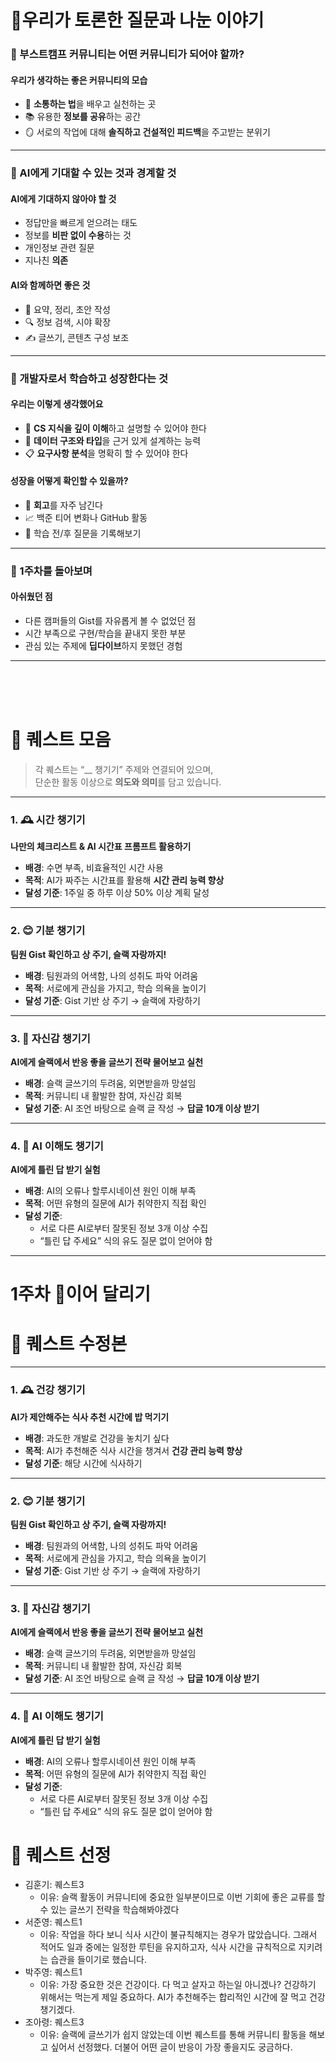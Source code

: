 

# 🐥우리가 토론한 질문과 나눈 이야기

### 💬 부스트캠프 커뮤니티는 어떤 커뮤니티가 되어야 할까?

#### 우리가 생각하는 좋은 커뮤니티의 모습

- 🤝 **소통하는 법**을 배우고 실천하는 곳  
- 📚 유용한 **정보를 공유**하는 공간  
- 🪞 서로의 작업에 대해 **솔직하고 건설적인 피드백**을 주고받는 분위기

---

### 🤖 AI에게 기대할 수 있는 것과 경계할 것


#### AI에게 **기대하지 않아야 할 것**

- 정답만을 빠르게 얻으려는 태도
- 정보를 **비판 없이 수용**하는 것
- 개인정보 관련 질문
- 지나친 **의존**

#### AI와 **함께하면 좋은 것**

- 📌 요약, 정리, 초안 작성
- 🔍 정보 검색, 시야 확장
- ✍️ 글쓰기, 콘텐츠 구성 보조

---

### 🚀 개발자로서 학습하고 성장한다는 것

#### 우리는 이렇게 생각했어요

- 🧠 **CS 지식을 깊이 이해**하고 설명할 수 있어야 한다
- 🔧 **데이터 구조와 타입**을 근거 있게 설계하는 능력
- 📋 **요구사항 분석**을 명확히 할 수 있어야 한다

#### 성장을 어떻게 확인할 수 있을까?

- 📒 **회고**를 자주 남긴다
- 📈 백준 티어 변화나 GitHub 활동
- 🤔 학습 전/후 질문을 기록해보기

---

### 🔎 1주차를 돌아보며

#### 아쉬웠던 점

- 다른 캠퍼들의 Gist를 자유롭게 볼 수 없었던 점
- 시간 부족으로 구현/학습을 끝내지 못한 부분
- 관심 있는 주제에 **딥다이브**하지 못했던 경험

---

<br><br><br>


# 🎯 퀘스트 모음

> 각 퀘스트는 “__ 챙기기” 주제와 연결되어 있으며,  
단순한 활동 이상으로 **의도와 의미**를 담고 있습니다.

---

### 1. 🕰️ 시간 챙기기  
**나만의 체크리스트 & AI 시간표 프롬프트 활용하기**

- **배경**: 수면 부족, 비효율적인 시간 사용
- **목적**: AI가 짜주는 시간표를 활용해 **시간 관리 능력 향상**
- **달성 기준**: 1주일 중 하루 이상 50% 이상 계획 달성

---

### 2. 😊 기분 챙기기  
**팀원 Gist 확인하고 상 주기, 슬랙 자랑까지!**

- **배경**: 팀원과의 어색함, 나의 성취도 파악 어려움
- **목적**: 서로에게 관심을 가지고, 학습 의욕을 높이기
- **달성 기준**: Gist 기반 상 주기 → 슬랙에 자랑하기

---

### 3. 💬 자신감 챙기기  
**AI에게 슬랙에서 반응 좋을 글쓰기 전략 물어보고 실천**

- **배경**: 슬랙 글쓰기의 두려움, 외면받을까 망설임
- **목적**: 커뮤니티 내 활발한 참여, 자신감 회복
- **달성 기준**: AI 조언 바탕으로 슬랙 글 작성 → **답글 10개 이상 받기**

---

### 4. 🧠 AI 이해도 챙기기  
**AI에게 틀린 답 받기 실험**

- **배경**: AI의 오류나 할루시네이션 원인 이해 부족
- **목적**: 어떤 유형의 질문에 AI가 취약한지 직접 확인
- **달성 기준**:
  - 서로 다른 AI로부터 잘못된 정보 3개 이상 수집
  - “틀린 답 주세요” 식의 유도 질문 없이 얻어야 함

---


# 1주차 이어 달리기

# 🎯 퀘스트 수정본

---

### 1. 🕰️ 건강 챙기기  
**AI가 제안해주는 식사 추천 시간에 밥 먹기기**

- **배경**: 과도한 개발로 건강을 놓치기 싶다
- **목적**: AI가 추천해준 식사 시간을 챙겨서 **건강 관리 능력 향상**
- **달성 기준**: 해당 시간에 식사하기

---

### 2. 😊 기분 챙기기  
**팀원 Gist 확인하고 상 주기, 슬랙 자랑까지!**

- **배경**: 팀원과의 어색함, 나의 성취도 파악 어려움
- **목적**: 서로에게 관심을 가지고, 학습 의욕을 높이기
- **달성 기준**: Gist 기반 상 주기 → 슬랙에 자랑하기

---

### 3. 💬 자신감 챙기기  
**AI에게 슬랙에서 반응 좋을 글쓰기 전략 물어보고 실천**

- **배경**: 슬랙 글쓰기의 두려움, 외면받을까 망설임
- **목적**: 커뮤니티 내 활발한 참여, 자신감 회복
- **달성 기준**: AI 조언 바탕으로 슬랙 글 작성 → **답글 10개 이상 받기**

---

### 4. 🧠 AI 이해도 챙기기  
**AI에게 틀린 답 받기 실험**

- **배경**: AI의 오류나 할루시네이션 원인 이해 부족
- **목적**: 어떤 유형의 질문에 AI가 취약한지 직접 확인
- **달성 기준**:
  - 서로 다른 AI로부터 잘못된 정보 3개 이상 수집
  - “틀린 답 주세요” 식의 유도 질문 없이 얻어야 함


# 🎯 퀘스트 선정

- 김훈기: 퀘스트3
  - 이유: 슬랙 활동이 커뮤니티에 중요한 일부분이므로 이번 기회에 좋은 교류를 할 수 있는 글쓰기 전략을 학습해봐야겠다
- 서준영: 퀘스트1
  - 이유: 작업을 하다 보니 식사 시간이 불규칙해지는 경우가 많았습니다. 그래서 적어도 일과 중에는 일정한 루틴을 유지하고자, 식사 시간을 규칙적으로 지키려는 습관을 들이기로 했습니다.
- 박주영: 퀘스트1
  - 이유: 가장 중요한 것은 건강이다. 다 먹고 살자고 하는일 아니겠나? 건강하기 위해서는 먹는게 제일 중요하다. AI가 추천해주는 합리적인 시간에 잘 먹고 건강 챙기겠다.
- 조아령: 퀘스트3
  - 이유: 슬랙에 글쓰기가 쉽지 않았는데 이번 퀘스트를 통해 커뮤니티 활동을 해보고 싶어서 선정했다. 더불어 어떤 글이 반응이 가장 좋을지도 궁금하다.
